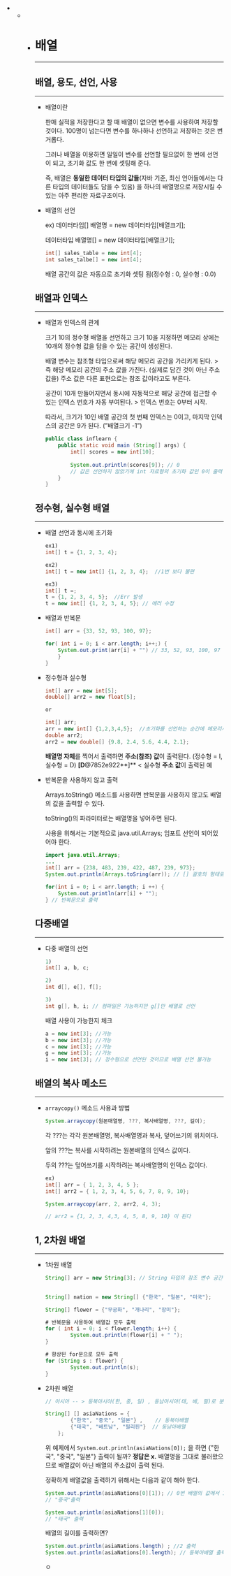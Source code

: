 - - - # 배열

      ------
    
      ## 배열, 용도, 선언, 사용

      ------

      - 배열이란

        판매 실적을 저장한다고 할 때 배열이 없으면 변수를 사용하여 저장할 것이다. 100명이 넘는다면 변수를 하나하나 선언하고 저장하는 것은 번거롭다.

        그러나 배열을 이용하면 일일이 변수를 선언할 필요없이 한 번에 선언이 되고, 초기화 값도 한 번에 셋팅해 준다.
    
        즉, 배열은 **동일한 데이터 타입의 값들**(자바 기준, 최신 언어들에서는 다른 타입의 데이터들도 담을 수 있음) 을 하나의 배열명으로 저장시킬 수 있는 아주 편리한 자료구조이다.
    
      - 배열의 선언
    
        ex) 데이터타입[] 배열명 = new 데이터타입[배열크기];
    
        데이터타입 배열명[] = new 데이터타입[배열크기];

        ```java
        int[] sales_table = new int[4];
        int sales_talbe[] = new int[4];
        ```
    
        배열 공간의 값은 자동으로 초기화 셋팅 됨(정수형 : 0, 실수형 : 0.0)
    
      ## 배열과 인덱스
    
      ------
    
      - 배열과 인덱스의 관계
    
        크기 10의 정수형 배열을 선언하고 크기 10을 지정하면 메모리 상에는 10개의 정수형 값을 담을 수 있는 공간이 생성된다.
    
        배열 변수는 참조형 타입으로써 해당 메모리 공간을 가리키게 된다. > 즉 해당 메모리 공간의 주소 값을 가진다. (실제로 담긴 것이 아닌 주소 값을) 주소 값은 다른 표현으로는 참조 값이라고도 부른다.
    
        공간이 10개 만들어지면서 동시에 자동적으로 해당 공간에 접근할 수 있는 인덱스 번호가 자동 부여된다. > 인덱스 번호는 0부터 시작.
    
        따라서, 크기가 10인 배열 공간의 첫 번째 인덱스는 0이고, 마지막 인덱스의 공간은 9가 된다. (”배열크기 -1”)
    
        ```java
        public class inflearn {
        	public static void main (String[] args) {
        		int[] scores = new int[10];
        		
        		System.out.println(scores[9]); // 0
        		// 값은 선언하지 않았기에 int 자료형의 초기화 값인 0이 출력
        	}
        }
        ```
    
      ## 정수형, 실수형 배열
    
      ------
    
      - 배열 선언과 동시에 초기화
    
        ```java
        ex1)
        int[] t = {1, 2, 3, 4};
        
        ex2)
        int[] t = new int[] {1, 2, 3, 4};  //1번 보다 불편
        
        ex3)
        int[] t =; 
        t = {1, 2, 3, 4, 5};  //Err 발생
        t = new int[] {1, 2, 3, 4, 5}; // 에러 수정
        ```
    
      - 배열과 반복문
    
        ```java
        int[] arr = {33, 52, 93, 100, 97};
        
        for( int i = 0; i < arr.length; i++;) {
        	System.out.print(arr[i] + "") // 33, 52, 93, 100, 97 출력
        	}
        }
        ```
    
      - 정수형과 실수형
    
        ```java
        int[] arr = new int[5];
        double[] arr2 = new float[5];
        
        or
        
        int[] arr;
        arr = new int[] {1,2,3,4,5};  //초기화를 선언하는 순간에 메모리사용
        double arr2;
        arr2 = new double[] {9.8, 2.4, 5.6, 4.4, 2.1};
        ```
    
        **배열명 자체**를 찍어서 출력하면 **주소(참조) 값**이 출력된다. (정수형 = I, 실수형 = D)   **[D**@7852e922**]** < 실수형 **주소 값**이 출력된 예
    
      - 반복문을 사용하지 않고 출력
    
        Arrays.toString() 메소드를 사용하면 반복문을 사용하지 않고도 배열의 값을 출력할 수 있다.
    
        toString()의 파라미터로는 배열명을 넣어주면 된다.
    
        사용을 위해서는 기본적으로 java.util.Arrays; 임포트 선언이 되어있어야 한다.
    
        ```java
        import java.util.Arrays;
        ...
        int[] arr = {238, 483, 239, 422, 487, 239, 973};
        System.out.println(Arrays.toSring(arr)); // [] 괄호의 형태로 238, 483, 239, 422, 487, 239, 973 출력
        
        for(int i = 0; i < arr.length; i ++) {  
        	System.out.println(arr[i] + "");
        } // 반복문으로 출력
        ```
    
      ## 다중배열
    
      ------
    
      - 다중 배열의 선언
    
        ```java
        1)
        int[] a, b, c;
        
        2)
        int d[], e[], f[];
        
        3)
        int g[], h, i; // 컴파일은 가능하지만 g[]만 배열로 선언
        ```
    
        배열 사용이 가능한지 체크
    
        ```java
        a = new int[3]; //가능
        b = new int[3]; //가능 
        c = new int[3]; //가능
        g = new int[3]; //가능
        i = new int[3]; // 정수형으로 선언된 것이므로 배열 선언 불가능
        ```
    
      ## 배열의 복사 메소드
    
      ------
    
      - `arraycopy()` 메소드 사용과 방법
    
        ```java
        System.arraycopy(원본매열명, ???, 복사배열명, ???, 길이);
        ```
    
        각 ???는 각각 원본배열명, 복사배열명과 복사, 덮어쓰기의 위치이다.
    
        앞의 ???는 복사를 시작하려는 원본배열의 인덱스 값이다.
    
        두의 ???는 덮어쓰기를 시작하려는 복사배열명의 인덱스 값이다.
    
        ```java
        ex)
        int[] arr = { 1, 2, 3, 4, 5 };
        int[] arr2 = { 1, 2, 3, 4, 5, 6, 7, 8, 9, 10};
        
        System.arraycopy(arr, 2, arr2, 4, 3);
        
        // arr2 = {1, 2, 3, 4,3, 4, 5, 8, 9, 10} 이 된다
        ```
    
      ## 1, 2차원 배열
    
      ------
    
      - 1차원 배열
    
        ```java
        String[] arr = new String[3]; // String 타입의 참조 변수 공간 생성
        															// String의 초기화 값은 null
        
        String[] nation = new String[] {"한국", "일본", "미국"};
        
        String[] flower = {"무궁화", "개나리", "장미"};
        
        # 반복문을 사용하여 배열값 모두 출력
        for ( int i = 0; i < flower.length; i++) {
        		System.out.println(flower[i] + " ");
        }
        
        # 향상된 for문으로 모두 출력
        for (String s : flower) {
        		System.out.println(s);
        }
        ```
    
      - 2차원 배열
    
        ```java
        // 아시아 -- > 동북아시아(한, 중, 일) , 동남아시아(태, 베, 필)로 분류할 때
        
        String[] [] asiaNations = { 
        		{"한국", "중국", "일본"} ,    // 동북아배열
        		{"태국", "베트남", "필리핀"}  // 동남아배열
        	};
        ```
    
        위 예제에서 `System.out.println(asiaNations[0]);` 을 하면 {"한국", "중국", "일본"} 출력이 될까? **정답은 x.** 배열명을 그대로 불러왔으므로 배열값이 아닌 배열의 주소값이 출력 된다.
    
        정확하게 배열값을 출력하기 위해서는 다음과 같이 해야 한다.
    
        ```java
        System.out.println(asiaNations[0][1]); // 0번 배열의 값에서 1번 배열 값을 출력
        // "중국"출력
        
        System.out.println(asiaNations[1][0]);
        // "태국" 출력
        ```
    
        배열의 길이를 출력하면?
    
        ```java
        System.out.println(asiaNations.length) ; //2 출력
        System.out.println(asiaNations[0].length); // 동북아배열 출력 = 3
        ```
    
        ㅇ